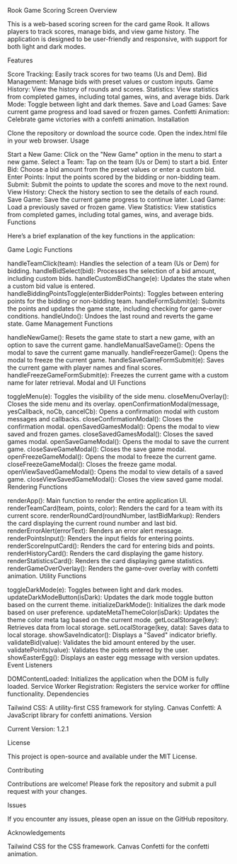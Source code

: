 Rook Game Scoring Screen
Overview

This is a web-based scoring screen for the card game Rook. It allows players to track scores, manage bids, and view game history. The application is designed to be user-friendly and responsive, with support for both light and dark modes.

Features

Score Tracking: Easily track scores for two teams (Us and Dem).
Bid Management: Manage bids with preset values or custom inputs.
Game History: View the history of rounds and scores.
Statistics: View statistics from completed games, including total games, wins, and average bids.
Dark Mode: Toggle between light and dark themes.
Save and Load Games: Save current game progress and load saved or frozen games.
Confetti Animation: Celebrate game victories with a confetti animation.
Installation

Clone the repository or download the source code.
Open the index.html file in your web browser.
Usage

Start a New Game: Click on the "New Game" option in the menu to start a new game.
Select a Team: Tap on the team (Us or Dem) to start a bid.
Enter Bid: Choose a bid amount from the preset values or enter a custom bid.
Enter Points: Input the points scored by the bidding or non-bidding team.
Submit: Submit the points to update the scores and move to the next round.
View History: Check the history section to see the details of each round.
Save Game: Save the current game progress to continue later.
Load Game: Load a previously saved or frozen game.
View Statistics: View statistics from completed games, including total games, wins, and average bids.
Functions

Here’s a brief explanation of the key functions in the application:

Game Logic Functions

handleTeamClick(team): Handles the selection of a team (Us or Dem) for bidding.
handleBidSelect(bid): Processes the selection of a bid amount, including custom bids.
handleCustomBidChange(e): Updates the state when a custom bid value is entered.
handleBiddingPointsToggle(enterBidderPoints): Toggles between entering points for the bidding or non-bidding team.
handleFormSubmit(e): Submits the points and updates the game state, including checking for game-over conditions.
handleUndo(): Undoes the last round and reverts the game state.
Game Management Functions

handleNewGame(): Resets the game state to start a new game, with an option to save the current game.
handleManualSaveGame(): Opens the modal to save the current game manually.
handleFreezerGame(): Opens the modal to freeze the current game.
handleSaveGameFormSubmit(e): Saves the current game with player names and final scores.
handleFreezeGameFormSubmit(e): Freezes the current game with a custom name for later retrieval.
Modal and UI Functions

toggleMenu(e): Toggles the visibility of the side menu.
closeMenuOverlay(): Closes the side menu and its overlay.
openConfirmationModal(message, yesCallback, noCb, cancelCb): Opens a confirmation modal with custom messages and callbacks.
closeConfirmationModal(): Closes the confirmation modal.
openSavedGamesModal(): Opens the modal to view saved and frozen games.
closeSavedGamesModal(): Closes the saved games modal.
openSaveGameModal(): Opens the modal to save the current game.
closeSaveGameModal(): Closes the save game modal.
openFreezeGameModal(): Opens the modal to freeze the current game.
closeFreezeGameModal(): Closes the freeze game modal.
openViewSavedGameModal(): Opens the modal to view details of a saved game.
closeViewSavedGameModal(): Closes the view saved game modal.
Rendering Functions

renderApp(): Main function to render the entire application UI.
renderTeamCard(team, points, color): Renders the card for a team with its current score.
renderRoundCard(roundNumber, lastBidMarkup): Renders the card displaying the current round number and last bid.
renderErrorAlert(errorText): Renders an error alert message.
renderPointsInput(): Renders the input fields for entering points.
renderScoreInputCard(): Renders the card for entering bids and points.
renderHistoryCard(): Renders the card displaying the game history.
renderStatisticsCard(): Renders the card displaying game statistics.
renderGameOverOverlay(): Renders the game-over overlay with confetti animation.
Utility Functions

toggleDarkMode(e): Toggles between light and dark modes.
updateDarkModeButton(isDark): Updates the dark mode toggle button based on the current theme.
initializeDarkMode(): Initializes the dark mode based on user preference.
updateMetaThemeColor(isDark): Updates the theme color meta tag based on the current mode.
getLocalStorage(key): Retrieves data from local storage.
setLocalStorage(key, data): Saves data to local storage.
showSaveIndicator(): Displays a "Saved" indicator briefly.
validateBid(value): Validates the bid amount entered by the user.
validatePoints(value): Validates the points entered by the user.
showEasterEgg(): Displays an easter egg message with version updates.
Event Listeners

DOMContentLoaded: Initializes the application when the DOM is fully loaded.
Service Worker Registration: Registers the service worker for offline functionality.
Dependencies

Tailwind CSS: A utility-first CSS framework for styling.
Canvas Confetti: A JavaScript library for confetti animations.
Version

Current Version: 1.2.1

License

This project is open-source and available under the MIT License.

Contributing

Contributions are welcome! Please fork the repository and submit a pull request with your changes.

Issues

If you encounter any issues, please open an issue on the GitHub repository.

Acknowledgements

Tailwind CSS for the CSS framework.
Canvas Confetti for the confetti animation.
